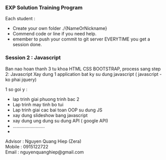 <h3> EXP Solution Training Program</h3>
<p>
Each student :
<ul>
 <li>Create your own folder ./{NameOrNickname}</li>
 <li>Commend code or line if you need help.</li>
 <li>emember to push your commit to git server EVERYTIME you get a session done.</li>
 </ul>
</p>

<h3>Session 2 : Javascript </h3>
<p>Ban nao hoan thanh 3 tu khoa HTML CSS BOOTSTRAP, process sang step 2: Javascript
Xay dung 1 application bat ky su dung javascript ( javascript - ko phai jquery) </p>
<p> 1 so goi y :
<ul>
 <li>lap trinh giai phuong trinh bac 2</li>
 <li>Lap trinh may tinh bo tui</li>
 <li>Lap trinh giai cac bai toan OOP su dung JS </li>
 <li>xay dung slideshow bang javascript</li>
 <li>xay dung ung dung su dung API ( google API) </li>
 <li>.........................<li>
</ul>


<p>
Advisor : Nguyen Quang Hiep (Zera)<br />
Mobile : 0915122722<br />
Email : nguyenquanghiep@gmail.com<br />
</p>